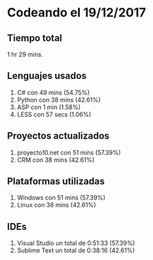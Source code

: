 # Codeando el 19/12/2017

## Tiempo total
1 hr 29 mins.

## Lenguajes usados
1. C# con 49 mins (54.75%)
1. Python con 38 mins (42.61%)
1. ASP con 1 min (1.58%)
1. LESS con 57 secs (1.06%)

## Proyectos actualizados
1. proyecto10.net con 51 mins (57.39%)
1. CRM con 38 mins (42.61%)

## Plataformas utilizadas
1. Windows con 51 mins (57.39%)
1. Linux con 38 mins (42.61%)

## IDEs
1. Visual Studio un total de 0:51:33 (57.39%)
1. Sublime Text un total de 0:38:16 (42.61%)
